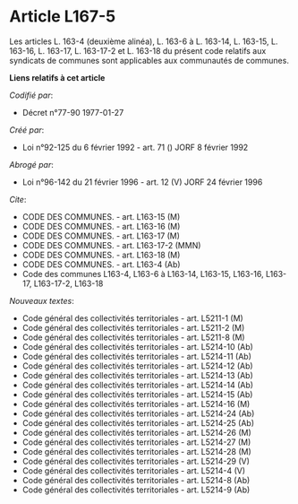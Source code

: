 # Article L167-5

Les articles L. 163-4 (deuxième alinéa), L. 163-6 à L. 163-14, L. 163-15, L. 163-16, L. 163-17, L. 163-17-2 et L. 163-18 du
présent code relatifs aux syndicats de communes sont applicables aux communautés de communes.

**Liens relatifs à cet article**

_Codifié par_:

  - Décret n°77-90 1977-01-27

_Créé par_:

  - Loi n°92-125 du 6 février 1992 - art. 71 () JORF 8 février 1992

_Abrogé par_:

  - Loi n°96-142 du 21 février 1996 - art. 12 (V) JORF 24 février 1996

_Cite_:

  - CODE DES COMMUNES. - art. L163-15 (M)
  - CODE DES COMMUNES. - art. L163-16 (M)
  - CODE DES COMMUNES. - art. L163-17 (M)
  - CODE DES COMMUNES. - art. L163-17-2 (MMN)
  - CODE DES COMMUNES. - art. L163-18 (M)
  - CODE DES COMMUNES. - art. L163-4 (Ab)
  - Code des communes L163-4, L163-6 à L163-14, L163-15, L163-16, L163-17, L163-17-2, L163-18

_Nouveaux textes_:

  - Code général des collectivités territoriales - art. L5211-1 (M)
  - Code général des collectivités territoriales - art. L5211-2 (M)
  - Code général des collectivités territoriales - art. L5211-8 (M)
  - Code général des collectivités territoriales - art. L5214-10 (Ab)
  - Code général des collectivités territoriales - art. L5214-11 (Ab)
  - Code général des collectivités territoriales - art. L5214-12 (Ab)
  - Code général des collectivités territoriales - art. L5214-13 (Ab)
  - Code général des collectivités territoriales - art. L5214-14 (Ab)
  - Code général des collectivités territoriales - art. L5214-15 (Ab)
  - Code général des collectivités territoriales - art. L5214-16 (M)
  - Code général des collectivités territoriales - art. L5214-24 (Ab)
  - Code général des collectivités territoriales - art. L5214-25 (Ab)
  - Code général des collectivités territoriales - art. L5214-26 (M)
  - Code général des collectivités territoriales - art. L5214-27 (M)
  - Code général des collectivités territoriales - art. L5214-28 (M)
  - Code général des collectivités territoriales - art. L5214-29 (V)
  - Code général des collectivités territoriales - art. L5214-4 (V)
  - Code général des collectivités territoriales - art. L5214-8 (Ab)
  - Code général des collectivités territoriales - art. L5214-9 (Ab)
